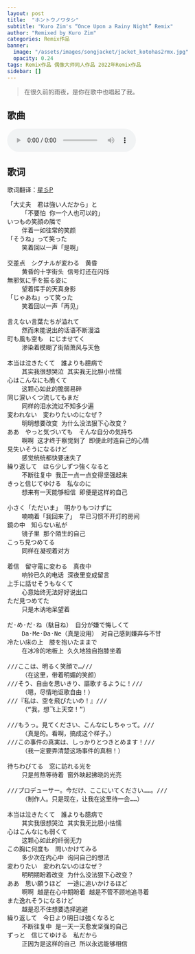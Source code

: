 ```yaml
---
layout: post
title:  "ホントウノワタシ"
subtitle: "Kuro Zim's “Once Upon a Rainy Night” Remix"
author: "Remixed by Kuro Zim"
categories: Remix作品
banner: 
  image: "/assets/images/songjacket/jacket_kotohas2rmx.jpg"
  opacity: 0.24
tags: Remix作品 偶像大师同人作品 2022年Remix作品
sidebar: []
---
```


> 在很久前的雨夜，是你在歌中也唱起了我。

## 歌曲

<audio controls><source src="/assets/audio/kotohas2rmx.mp3" type="audio/mp3"></audio>

## 歌词

歌词翻译：[星彡P](https://www.bilibili.com/read/cv23506207)

<pre>
「大丈夫　君は強い人だから」と
	「不要怕 你一个人也可以的」
いつもの笑顔の隣で
	伴着一如往常的笑颜
「そうね」って笑った
	笑着回以一声「是啊」

交差点　シグナルが変わる　黄昏
	黄昏的十字街头 信号灯还在闪烁
無邪気に手を振る姿に
	望着挥手的天真身影
「じゃあね」って笑った
	笑着回以一声「再见」

言えない言葉たちが溢れて
	然而未能说出的话语不断漫溢
町も風も空も　にじませてく
	渗染着模糊了街陌萧风与天色

本当は泣きたくて　誰よりも臆病で
	其实我很想哭泣 其实我无比胆小怯懦
心はこんなにも脆くて
	这颗心如此的脆弱易碎
同じ涙いくつ流してもまだ
	同样的泪水流过不知多少遍
変われない　変わりたいのになぜ？
	明明想要改变 为什么没法狠下心改变？
ああ　やっと気づいても　そんな自分の気持ち
	啊啊 这才终于察觉到了 即便此时连自己的心情
見失いそうになるけど
	感觉统统都快要迷失了
繰り返して　ほら少しずつ強くなると
	不断往复中 我正一点一点变得坚强起来
きっと信じてゆける　私なのに
	想来有一天能够相信 即便是这样的自己

小さく「ただいま」　明かりもつけずに
	喃喃着「我回来了」 早已习惯不开灯的房间
鏡の中　知らない私が
	镜子里 那个陌生的自己
こっち見つめてる
	同样在凝视着对方

着信　留守電に変わる　真夜中
	响铃已久的电话 深夜里变成留言
上手に話せそうもなくて
	心意始终无法好好说出口
ただ見つめてた
	只是木讷地呆望着

だ·め·だ·ね（駄目ね）　自分が嫌で悔しくて
	Da·Me·Da·Ne（真是没用） 对自己感到嫌弃与不甘
冷たい床の上　膝を抱いたままで
	在冰冷的地板上 久久地独自抱膝坐着

///ここは、明るく笑顔で…///
	（在这里，带着明媚的笑颜）
///そう、自由を思いきり、謳歌するように！///
	（嗯，尽情地讴歌自由！）
///『私は、空を飛びたいの！』///
	（“我，想飞上天空！”）

///もうっ。見てください、こんなにしちゃって。///
	（真是的。看啊，搞成这个样子。）
///この事件の真実は、しっかりとつきとめます！///
	（我一定要弄清楚这场事件的真相！）

待ちわびてる　窓に訪れる光を
	只是煎熬等待着 窗外映起拂晓的光亮

///プロデューサー。今だけ、ここにいてください……。///
	（制作人。只是现在，让我在这里待一会……）

本当は泣きたくて　誰よりも臆病で
	其实我很想哭泣 其实我无比胆小怯懦
心はこんなにも弱くて
	这颗心如此的纤弱无力
この胸に何度も　問いかけてみる
	多少次在内心中 询问自己的想法
変わりたい　変われないのはなぜ？
	明明期盼着改变 为什么没法狠下心改变？
ああ　思い願うほど　一途に追いかけるほど
	啊啊 越是在心中期盼着 越是不管不顾地追寻着
また逸れそうになるけど
	越是忍不住想要选择逃避
繰り返して　今日より明日は強くなると
	不断往复中 是一天一天愈发坚强的自己
ずっと　信じてゆける　私だから
	正因为是这样的自己 所以永远能够相信
</pre>